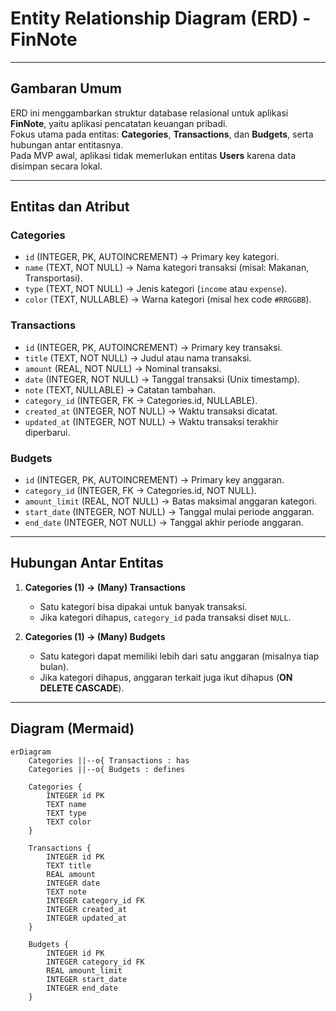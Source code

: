 # Entity Relationship Diagram (ERD) - FinNote 

---

## Gambaran Umum
ERD ini menggambarkan struktur database relasional untuk aplikasi **FinNote**, yaitu aplikasi pencatatan keuangan pribadi.  
Fokus utama pada entitas: **Categories**, **Transactions**, dan **Budgets**, serta hubungan antar entitasnya.  
Pada MVP awal, aplikasi tidak memerlukan entitas **Users** karena data disimpan secara lokal.  

---

## Entitas dan Atribut

### Categories
- `id` (INTEGER, PK, AUTOINCREMENT) → Primary key kategori.  
- `name` (TEXT, NOT NULL) → Nama kategori transaksi (misal: Makanan, Transportasi).  
- `type` (TEXT, NOT NULL) → Jenis kategori (`income` atau `expense`).  
- `color` (TEXT, NULLABLE) → Warna kategori (misal hex code `#RRGGBB`).  

### Transactions
- `id` (INTEGER, PK, AUTOINCREMENT) → Primary key transaksi.  
- `title` (TEXT, NOT NULL) → Judul atau nama transaksi.  
- `amount` (REAL, NOT NULL) → Nominal transaksi.  
- `date` (INTEGER, NOT NULL) → Tanggal transaksi (Unix timestamp).  
- `note` (TEXT, NULLABLE) → Catatan tambahan.  
- `category_id` (INTEGER, FK → Categories.id, NULLABLE).  
- `created_at` (INTEGER, NOT NULL) → Waktu transaksi dicatat.  
- `updated_at` (INTEGER, NOT NULL) → Waktu transaksi terakhir diperbarui.  

### Budgets
- `id` (INTEGER, PK, AUTOINCREMENT) → Primary key anggaran.  
- `category_id` (INTEGER, FK → Categories.id, NOT NULL).  
- `amount_limit` (REAL, NOT NULL) → Batas maksimal anggaran kategori.  
- `start_date` (INTEGER, NOT NULL) → Tanggal mulai periode anggaran.  
- `end_date` (INTEGER, NOT NULL) → Tanggal akhir periode anggaran.  

---

## Hubungan Antar Entitas
1. **Categories (1) → (Many) Transactions**  
   - Satu kategori bisa dipakai untuk banyak transaksi.  
   - Jika kategori dihapus, `category_id` pada transaksi diset `NULL`.  

2. **Categories (1) → (Many) Budgets**  
   - Satu kategori dapat memiliki lebih dari satu anggaran (misalnya tiap bulan).  
   - Jika kategori dihapus, anggaran terkait juga ikut dihapus (**ON DELETE CASCADE**).  

---

## Diagram (Mermaid)

```mermaid
erDiagram
    Categories ||--o{ Transactions : has
    Categories ||--o{ Budgets : defines

    Categories {
        INTEGER id PK
        TEXT name
        TEXT type
        TEXT color
    }

    Transactions {
        INTEGER id PK
        TEXT title
        REAL amount
        INTEGER date
        TEXT note
        INTEGER category_id FK
        INTEGER created_at
        INTEGER updated_at
    }

    Budgets {
        INTEGER id PK
        INTEGER category_id FK
        REAL amount_limit
        INTEGER start_date
        INTEGER end_date
    }
